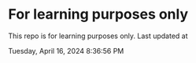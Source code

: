 # For learning purposes only
This repo is for learning purposes only.
Last updated at

Tuesday, April 16, 2024 8:36:56 PM


